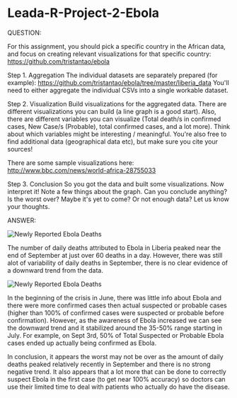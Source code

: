 # Leada-R-Project-2-Ebola

QUESTION:

For this assignment, you should pick a specific country in the African data, and focus on creating relevant visualizations for that specific country: https://github.com/tristantao/ebola

Step 1. Aggregation
The individual datasets are separately prepared (for example): https://github.com/tristantao/ebola/tree/master/liberia_data
You'll need to either aggregate the individual CSVs into a single workable dataset.
 
Step 2. Visualization
Build visualizations for the aggregated data. There are different visualizations you can build (a line graph is a good start). Also, there are different variables you can visualize (Total death/s in confirmed cases, New Case/s (Probable), total confirmed cases, and a lot more). Think about which variables might be interesting / meaningful. You're also free to find additional data (geographical data etc), but make sure you cite your sources!
 
There are some sample visualizations here: http://www.bbc.com/news/world-africa-28755033
 
Step 3. Conclusion
So you got the data and built some visualizations. Now interpret it! Note a few things about the graph. Can you conclude anything? Is the worst over? Maybe it's yet to come? Or not enough data? Let us know your thoughts.

ANSWER:

![Newly Reported Ebola Deaths](https://raw.githubusercontent.com/j450h1/Leada-R-Project-2-Ebola/master/Newly%20Reported%20Ebola%20Daily%20Deaths%20-%20ggplot2%20and%20plotly.png)

The number of daily deaths attributed to Ebola in Liberia peaked near the end of September at just over 60 deaths in a day. However, there was still alot of variability of daily deaths in September, there is no clear evidence of a downward trend from the data.

![Newly Reported Ebola Deaths](https://raw.githubusercontent.com/j450h1/Leada-R-Project-2-Ebola/master/Percentage%20of%20Confirmed%20Ebola%20Cases%20-%20Tableau.png)
 
In the beginning of the crisis in June, there was little info about Ebola and there were more confirmed cases then actual suspected or probable cases (higher than 100% of confirmed cases were suspected or probable before confirmation). However, as the awareness of Ebola increased we can see the downward trend and it stabilized around the 35-50% range starting in July.
For example, on Sept 3rd, 50% of Total Suspected or Probable Ebola cases ended up actually being confirmed as Ebola.

In conclusion, it appears the worst may not be over as the amount of daily deaths peaked relatively recently in September and there is no strong negative trend. It also appears that a lot more that can be done to correctly suspect Ebola in the first case (to get near 100% accuracy) so doctors can use their limited time to deal with patients who actually do have the disease. 
